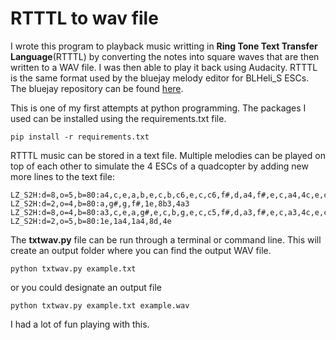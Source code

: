 # RTTTL to wav file

I wrote this program to playback music writting in **Ring Tone Text Transfer Language**(RTTTL) by converting the notes into square waves that are then written to a WAV file. I was then able to play it back using Audacity. RTTTL is the same format used by the bluejay melody editor for BLHeli_S ESCs. The bluejay repository can be found [here](https://github.com/mathiasvr/bluejay).

This is one of my first attempts at python programming. The packages I used can be installed using the requirements.txt file.
```
pip install -r requirements.txt
```

RTTTL music can be stored in a text file. Multiple melodies can be played on top of each other to simulate the 4 ESCs of a quadcopter by adding new more lines to the text file:
```
LZ_S2H:d=8,o=5,b=80:a4,c,e,a,b,e,c,b,c6,e,c,c6,f#,d,a4,f#,e,c,a4,4c,e,c,a4,g4,a4,a3
LZ_S2H:d=2,o=4,b=80:a,g#,g,f#,1e,8b3,4a3
LZ_S2H:d=8,o=4,b=80:a3,c,e,a,g#,e,c,b,g,e,c,c5,f#,d,a3,f#,e,c,a3,4c,e,c,a3,g3,a3,a
LZ_S2H:d=2,o=5,b=80:1e,1a4,1a4,8d,4e
```

The **txtwav.py** file can be run through a terminal or command line. This will create an output folder where you can find the output WAV file.
```
python txtwav.py example.txt
```

or you could designate an output file
```
python txtwav.py example.txt example.wav
```

I had a lot of fun playing with this.
